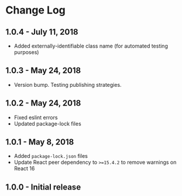 # Change Log

## 1.0.4 - July 11, 2018

- Added externally-identifiable class name (for automated testing purposes)

## 1.0.3 - May 24, 2018

- Version bump. Testing publishing strategies.

## 1.0.2 - May 24, 2018

- Fixed eslint errors
- Updated package-lock files

## 1.0.1 - May 8, 2018

- Added `package-lock.json` files
- Update React peer dependency to `>=15.4.2` to remove warnings on React 16

## 1.0.0 - Initial release
